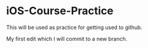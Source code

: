 # iOS-Course-Practice
This will be used as practice for getting used to github.

My first edit which I will commit to a new branch.
